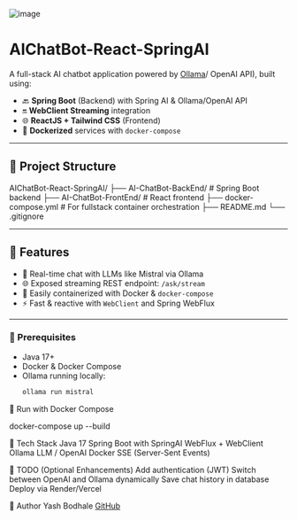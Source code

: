 ![image](https://github.com/user-attachments/assets/5ee0fb89-2874-497c-ad2d-88a4386f859b)

# AIChatBot-React-SpringAI

A full-stack AI chatbot application powered by [Ollama](https://ollama.com/)/ OpenAI API), built using:

- 🔙 **Spring Boot** (Backend) with Spring AI & Ollama/OpenAI API
- 🔛 **WebClient Streaming** integration
- 🌐 **ReactJS + Tailwind CSS** (Frontend)
- 🐳 **Dockerized** services with `docker-compose`

---

## 📁 Project Structure

AIChatBot-React-SpringAI/
├── AI-ChatBot-BackEnd/ # Spring Boot backend
├── AI-ChatBot-FrontEnd/ # React frontend
├── docker-compose.yml # For fullstack container orchestration
├── README.md
└── .gitignore



---

## 🚀 Features

- 🔄 Real-time chat with LLMs like Mistral via Ollama
- 🌐 Exposed streaming REST endpoint: `/ask/stream`
- 🐳 Easily containerized with Docker & `docker-compose`
- ⚡ Fast & reactive with `WebClient` and Spring WebFlux

---


### 🧾 Prerequisites

- Java 17+
- Docker & Docker Compose
- Ollama running locally:
  ```bash
  ollama run mistral


🐳 Run with Docker Compose

docker-compose up --build


🧪 Tech Stack
Java 17
Spring Boot with SpringAI
WebFlux + WebClient
Ollama LLM / OpenAI
Docker
SSE (Server-Sent Events)

📌 TODO (Optional Enhancements)
Add authentication (JWT)
Switch between OpenAI and Ollama dynamically
Save chat history in database
Deploy via Render/Vercel


👤 Author
Yash Bodhale
[GitHub](https://github.com/Yashbodhale42)
